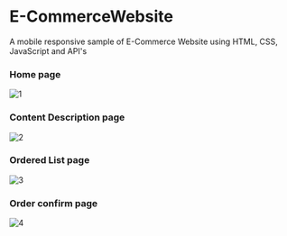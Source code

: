 # E-CommerceWebsite
 A mobile responsive sample of E-Commerce Website using HTML, CSS, JavaScript and API's
 
 
 
### Home page
![1](![603646BE-255A-4693-8277-0F5177596FA3](https://github.com/user-attachments/assets/f650989a-cbf8-4b84-83a5-9240273ce208)
)


### Content Description page
![2]()



### Ordered List page
![3]()



### Order confirm page
![4]()
